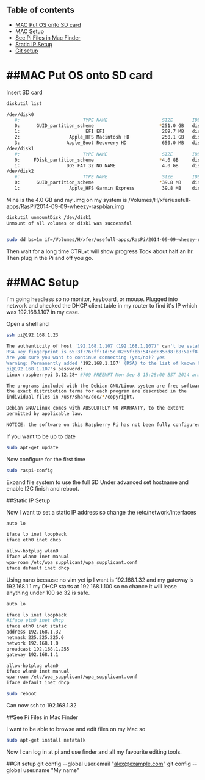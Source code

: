 
## Table of contents

- [MAC Put OS onto SD card](#mac-pu-os-onto-sd-card)
- [MAC Setup](#mac-setup)
- [See Pi Files in Mac Finder](#see-pi-files-in-mac-finder)
- [Static IP Setup](#static-ip-setup)
- [Git setup](#git-setup)


##MAC Put OS onto SD card 
=======================

Insert SD card  

```bash
diskutil list

/dev/disk0
   #:                       TYPE NAME                    SIZE       IDENTIFIER
   0:      GUID_partition_scheme                        *251.0 GB   disk0
   1:                        EFI EFI                     209.7 MB   disk0s1
   2:                  Apple_HFS Macintosh HD            250.1 GB   disk0s2
   3:                 Apple_Boot Recovery HD             650.0 MB   disk0s3
/dev/disk1
   #:                       TYPE NAME                    SIZE       IDENTIFIER
   0:     FDisk_partition_scheme                        *4.0 GB     disk1
   1:                 DOS_FAT_32 NO NAME                 4.0 GB     disk1s1
/dev/disk2
   #:                       TYPE NAME                    SIZE       IDENTIFIER
   0:      GUID_partition_scheme                        *39.8 MB    disk2
   1:                  Apple_HFS Garmin Express          39.8 MB    disk2s1
```

Mine is the 4.0 GB and my .img on my system is /Volumes/H/xfer/usefull-apps/RasPi/2014-09-09-wheezy-raspbian.img

```bash
diskutil unmountDisk /dev/disk1
Unmount of all volumes on disk1 was successful


sudo dd bs=1m if=/Volumes/H/xfer/usefull-apps/RasPi/2014-09-09-wheezy-raspbian.img of=/dev/disk1

```

Then wait for a long time CTRL+t will show progress
Took about half an hr. Then plug in the Pi and off you go.

##MAC Setup
=========

I'm going headless so no monitor, keyboard, or mouse. Plugged into network and checked the
DHCP client table in my router to find it's IP which was 192.168.1.107 in my case.

Open a shell and 

```bash
ssh pi@192.168.1.23

The authenticity of host '192.168.1.107 (192.168.1.107)' can't be established.
RSA key fingerprint is 65:3f:76:ff:1d:5c:02:5f:bb:54:ed:35:d8:b8:5a:f8.
Are you sure you want to continue connecting (yes/no)? yes
Warning: Permanently added '192.168.1.107' (RSA) to the list of known hosts.
pi@192.168.1.107's password:
Linux raspberrypi 3.12.28+ #709 PREEMPT Mon Sep 8 15:28:00 BST 2014 armv6l

The programs included with the Debian GNU/Linux system are free software;
the exact distribution terms for each program are described in the
individual files in /usr/share/doc/*/copyright.

Debian GNU/Linux comes with ABSOLUTELY NO WARRANTY, to the extent
permitted by applicable law.

NOTICE: the software on this Raspberry Pi has not been fully configured. Please run 'sudo raspi-config'
```
If you want to be up to date

```bash
sudo apt-get update
```

Now configure for the first time

```bash
sudo raspi-config
```

Expand file system to use the full SD
Under advanced set hostname and enable I2C finish and reboot.

##Static IP Setup

Now I want to set a static IP address so change the /etc/network/interfaces 

```bash
auto lo

iface lo inet loopback
iface eth0 inet dhcp

allow-hotplug wlan0
iface wlan0 inet manual
wpa-roam /etc/wpa_supplicant/wpa_supplicant.conf
iface default inet dhcp
```

Using nano because no vim yet 
ip I want is 192.168.1.32 and my gateway is 192.168.1.1 my DHCP starts
at 192.168.1.100 so no chance it will lease anything under 100 so 32 is safe.

```bash
auto lo

iface lo inet loopback
#iface eth0 inet dhcp
iface eth0 inet static
address 192.168.1.32
netmask 225.225.225.0
network 192.168.1.0
broadcast 192.168.1.255
gateway 192.168.1.1

allow-hotplug wlan0
iface wlan0 inet manual
wpa-roam /etc/wpa_supplicant/wpa_supplicant.conf
iface default inet dhcp
```

```bash
sudo reboot
```

Can now ssh to 192.168.1.32

##See Pi Files in Mac Finder

I want to be able to browse and edit files on my Mac so
```bash
sudo apt-get install netatalk
```
Now I can log in at pi and use finder and all my favourite editing tools.

##Git setup
git config --global user.email "alex@example.com"
git config --global user.name "My name"




